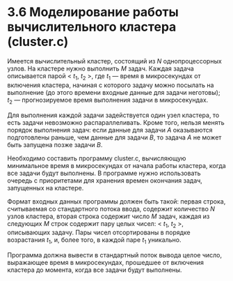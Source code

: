 # 3.6 Моделирование работы вычислительного кластера (cluster.c)
Имеется вычислительный кластер, состоящий из $N$ однопроцессорных узлов. На кластере нужно выполнить $M$ задач. Каждая задача описывается парой < $t_1$, $t_2$ >, где $t_1$ — время в микросекундах от включения кластера, начиная с которого задачу можно посылать на выполнение (до этого времени входные данные для задачи неготовы); $t_2$ — прогнозируемое время выполнения задачи в микросекундах.

Для выполнения каждой задачи задействуется один узел кластера, то есть задачи невозможно распараллеливать. Кроме того, нельзя менять порядок выполнения задач: если данные для задачи $A$ оказываются подготовлены раньше, чем данные для задачи $B$, то задача $A$ не может быть запущена позже задачи $B$.

Необходимо составить программу cluster.c, вычисляющую минимальное время в микросекундах от начала работы кластера, когда все задачи будут выполнены. В программе нужно использовать очередь с приоритетами для хранения времен окончания задач, запущенных на кластере.

Формат входных данных программы должен быть такой: первая строка, считываемая со стандартного потока ввода, содержит количество $N$ узлов кластера, вторая строка содержит число $M$ задач, каждая из следующих $M$ строк содержит пару целых чисел: 
< $t_1$, $t_2$ >, описывающих задачу. Пары чисел отсортированы в порядке возрастания $t_1$, и, более того, в каждой паре $t_1$ уникально.

Программа должна вывести в стандартный поток вывода целое число, выражающее время в микросекундах, прошедшее от включения кластера до момента, когда все задачи будут выполнены.
